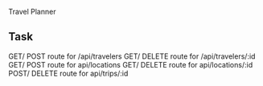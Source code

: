 Travel Planner

## Task
GET/ POST route for /api/travelers
GET/ DELETE route for /api/travelers/:id
GET/ POST route for api/locations
GET/ DELETE route for api/locations/:id
POST/ DELETE route for api/trips/:id
